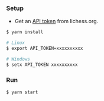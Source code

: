 ### Setup

- Get an [API token](https://lichess.org/account/oauth/token) from lichess.org.

```bash
$ yarn install

# Linux
$ export API_TOKEN=xxxxxxxxxx

# Windows
$ setx API_TOKEN xxxxxxxxxx
```

### Run

```bash
$ yarn start
```

